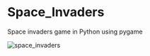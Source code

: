 # Space_Invaders
Space invaders game in Python using pygame


![space_invaders](https://user-images.githubusercontent.com/65267252/134217134-c91a10e7-4f06-459d-a65b-6b22e784823c.gif)
